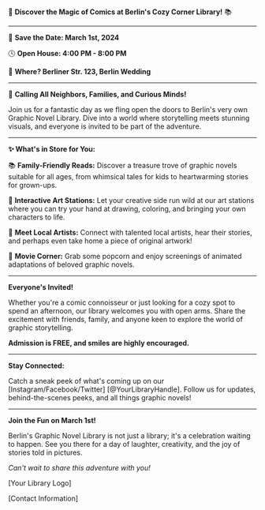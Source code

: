 🎉 **Discover the Magic of Comics at Berlin's Cozy Corner Library!** 📚

---

📆 **Save the Date: March 1st, 2024**

🕓 **Open House: 4:00 PM - 8:00 PM**

📍 **Where? Berliner Str. 123, Berlin Wedding**

---

🌈 **Calling All Neighbors, Families, and Curious Minds!**

Join us for a fantastic day as we fling open the doors to Berlin's very own Graphic Novel Library. Dive into a world where storytelling meets stunning visuals, and everyone is invited to be part of the adventure.

---

**✨ What's in Store for You:**

📚 **Family-Friendly Reads:** Discover a treasure trove of graphic novels suitable for all ages, from whimsical tales for kids to heartwarming stories for grown-ups.

🎨 **Interactive Art Stations:** Let your creative side run wild at our art stations where you can try your hand at drawing, coloring, and bringing your own characters to life.

🤝 **Meet Local Artists:** Connect with talented local artists, hear their stories, and perhaps even take home a piece of original artwork!

🍿 **Movie Corner:** Grab some popcorn and enjoy screenings of animated adaptations of beloved graphic novels.

---

**Everyone's Invited!**

Whether you're a comic connoisseur or just looking for a cozy spot to spend an afternoon, our library welcomes you with open arms. Share the excitement with friends, family, and anyone keen to explore the world of graphic storytelling.

**Admission is FREE, and smiles are highly encouraged.**

---

**Stay Connected:**

Catch a sneak peek of what's coming up on our [Instagram/Facebook/Twitter] [@YourLibraryHandle]. Follow us for updates, behind-the-scenes peeks, and all things graphic novels!

---

**Join the Fun on March 1st!**

Berlin's Graphic Novel Library is not just a library; it's a celebration waiting to happen. See you there for a day of laughter, creativity, and the joy of stories told in pictures.

*Can't wait to share this adventure with you!*

[Your Library Logo]

[Contact Information]